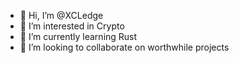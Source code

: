 - 👋 Hi, I’m @XCLedge
- 👀 I’m interested in Crypto
- 🌱 I’m currently learning Rust
- 💞️ I’m looking to collaborate on worthwhile projects


<!---
XCLedge/XCLedge is a ✨ special ✨ repository because its `README.md` (this file) appears on your GitHub profile.
You can click the Preview link to take a look at your changes.
--->
